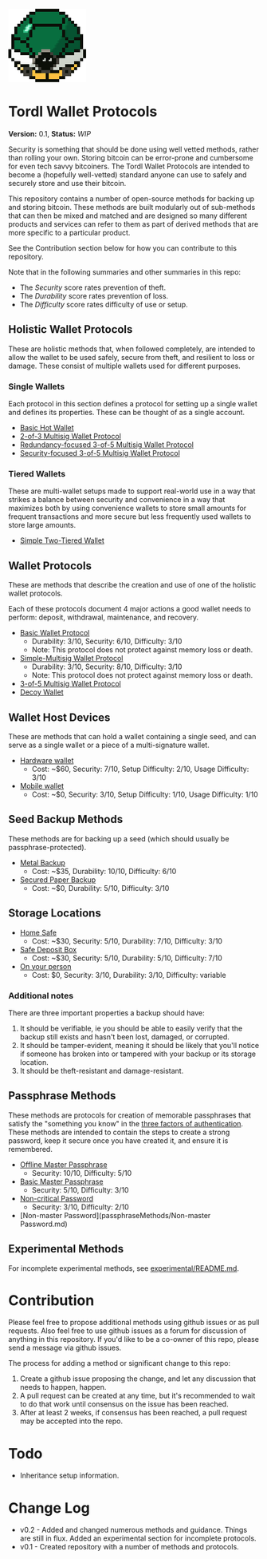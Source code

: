 ![TORDL.png](TORDL.png)

# Tordl Wallet Protocols

**Version:** 0.1, **Status:** *WIP*

Security is something that should be done using well vetted methods, rather than rolling your own. Storing bitcoin can be error-prone and cumbersome for even tech savvy bitcoiners. The Tordl Wallet Protocols are intended to become a (hopefully well-vetted) standard anyone can use to safely and securely store and use their bitcoin.

This repository contains a number of open-source methods for backing up and storing bitcoin. These methods are built modularly out of sub-methods that can then be mixed and matched and are designed so many different products and services can refer to them as part of derived methods that are more specific to a particular product.

See the Contribution section below for how you can contribute to this repository.

Note that in the following summaries and other summaries in this repo:

* The *Security* score rates prevention of theft.
* The *Durability* score rates prevention of loss.
* The *Difficulty* score rates difficulty of use or setup.

## Holistic Wallet Protocols

These are holistic methods that, when followed completely, are intended to allow the wallet to be used safely, secure from theft, and resilient to loss or damage. These consist of multiple wallets used for different purposes.

### Single Wallets

Each protocol in this section defines a protocol for setting up a single wallet and defines its properties. These can be thought of as a single account.

* [Basic Hot Wallet](singleWalletProtocols/Basic-Hot-Wallet.md)
* [2-of-3 Multisig Wallet Protocol](singleWalletProtocols/2-of-3-Wallet.md)
* [Redundancy-focused 3-of-5 Multisig Wallet Protocol](singleWalletProtocols/3-of-5-Redundancy-focused-Wallet.md)
* [Security-focused 3-of-5 Multisig Wallet Protocol](singleWalletProtocols/3-of-5-Security-focused-Wallet.md)

### Tiered Wallets

These are multi-wallet setups made to support real-world use in a way that strikes a balance between security and convenience in a way that maximizes both by using convenience wallets to store small amounts for frequent transactions and more secure but less frequently used wallets to store large amounts.

* [Simple Two-Tiered Wallet](multiWalletProtocols/Simple-2-Tier-Wallet.md)
<!--* [Simple Three-Tiered Wallet](multiWalletProtocols/Simple-3-Tier-Wallet.md)-->

## Wallet Protocols

These are methods that describe the creation and use of one of the holistic wallet protocols.

Each of these protocols document 4 major actions a good wallet needs to perform: deposit, withdrawal, maintenance, and recovery.

* [Basic Wallet Protocol](singleWalletProtocols/Basic-Wallet-Protocol.md)
  * Durability: 3/10, Security: 6/10, Difficulty: 3/10
  * Note: This protocol does not protect against memory loss or death.
* [Simple-Multisig Wallet Protocol](singleWalletProtocols/Simple-Multisig-Wallet-Protocol.md)
  * Durability: 3/10, Security: 8/10, Difficulty: 3/10
  * Note: This protocol does not protect against memory loss or death.
* [3-of-5 Multisig Wallet Protocol](singleWalletProtocols/3-of-5-Wallet.md)
* [Decoy Wallet](singleWalletProtocols/Decoy-Wallet.md)

## Wallet Host Devices

These are methods that can hold a wallet containing a single seed, and can serve as a single wallet or a piece of a multi-signature wallet.

* [Hardware wallet](walletHostDevices/Hardware-Wallet.md)
  * Cost: ~$60, Security: 7/10, Setup Difficulty: 2/10, Usage Difficulty: 3/10
* [Mobile wallet](walletHostDevices/Mobile-Wallet.md)
  * Cost: ~$0, Security: 3/10, Setup Difficulty: 1/10, Usage Difficulty: 1/10

## Seed Backup Methods

These methods are for backing up a seed (which should usually be passphrase-protected).

* [Metal Backup](backupMethods/Stamped-Metal-Seed-Backup.md)
  * Cost: ~$35, Durability: 10/10, Difficulty: 6/10
* [Secured Paper Backup](backupMethods/Secured-Paper-Seed-Backup.md)
  * Cost: ~$0, Durability: 5/10, Difficulty: 3/10

## Storage Locations

* [Home Safe](storageLocations/Home-Safe.md)
  * Cost: ~$30, Security: 5/10, Durability: 7/10, Difficulty: 3/10
* [Safe Deposit Box](storageLocations/Safe-Deposit-Box.md)
  * Cost: ~$30, Security: 5/10, Durability: 5/10, Difficulty: 7/10
* [On your person](storageLocations/On-Your-Person.md)
  * Cost: $0, Security: 3/10, Durability: 3/10, Difficulty: variable

### Additional notes

There are three important properties a backup should have:

1. It should be verifiable, ie you should be able to easily verify that the backup still exists and hasn't been lost, damaged, or corrupted.
2. It should be tamper-evident, meaning it should be likely that you'll notice if someone has broken into or tampered with your backup or its storage location.
3. It should be theft-resistant and damage-resistant.

## Passphrase Methods

These methods are protocols for creation of memorable passphrases that satisfy the "something you know" in the [three factors of authentication](http://www.pearsonitcertification.com/articles/article.aspx?p=1718488). These methods are intended to contain the steps to create a strong password, keep it secure once you have created it, and ensure it is remembered.

* [Offline Master Passphrase](passphraseMethods/Offline-Master-Passphrase.md)
  * Security: 10/10, Difficulty: 5/10
* [Basic Master Passphrase](passphraseMethods/Basic-Master-Passphrase.md)
  * Security: 5/10, Difficulty: 3/10
* [Non-critical Password](passphraseMethods/Non-critical-Password.md)
  * Security: 3/10, Difficulty: 2/10
* [Non-master Password](passphraseMethods/Non-master Password.md)

## Experimental Methods

For incomplete experimental methods, see [experimental/README.md](experimental/README.md).

# Contribution

Please feel free to propose additional methods using github issues or as pull requests. Also feel free to use github issues as a forum for discussion of anything in this repository. If you'd like to be a co-owner of this repo, please send a message via github issues.

The process for adding a method or significant change to this repo:

1. Create a github issue proposing the change, and let any discussion that needs to happen, happen. 
2. A pull request can be created at any time, but it's recommended to wait to do that work until consensus on the issue has been reached.
3. After at least 2 weeks, if consensus has been reached, a pull request may be accepted into the repo.

# Todo

* Inheritance setup information.

# Change Log

* v0.2 - Added and changed numerous methods and guidance. Things are still in flux. Added an experimental section for incomplete protocols.
* v0.1 - Created repository with a number of methods and protocols.
